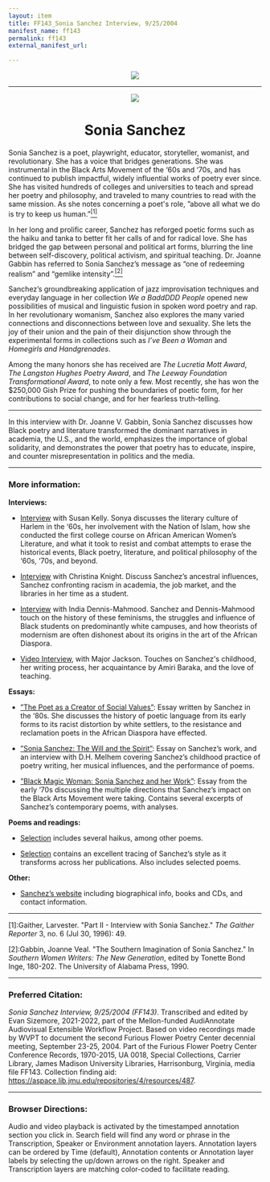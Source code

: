 ```yaml
---
layout: item
title: FF143_Sonia Sanchez Interview, 9/25/2004
manifest_name: ff143
permalink: ff143
external_manifest_url: 

---
```

<!-- Add an essay or interpretive material below this line,
using HTML or markdown.  Do not modify this file above this line -->
<p style="text-align:center"><img src="https://apps.lib.jmu.edu/audiannotate/images/furious-flower-logo.jpg"></p>
<hr>
<p style="text-align:center"><img src="https://apps.lib.jmu.edu/audiannotate/images/sonia_sanchez.jpg"></p>
<h1 style="text-align:center">Sonia Sanchez</h1>
<p>Sonia Sanchez is a poet, playwright, educator, storyteller, womanist, and revolutionary. She has a voice that bridges generations. She was instrumental in the Black Arts Movement of the ‘60s and ‘70s, and has continued to publish impactful, widely influential works of poetry ever since. She has visited hundreds of colleges and universities to teach and spread her poetry and philosophy, and traveled to many countries to read with the same mission. As she notes concerning a poet's role, ”above all what we do is try to keep us human.”<a href="#fn1"><sup>[1]</sup></a></p>
<p>In her long and prolific career, Sanchez has reforged poetic forms such as the haiku and tanka to better fit her calls of and for radical love. She has bridged the gap between personal and political art forms, blurring the line between self-discovery, political activism, and spiritual teaching. Dr. Joanne Gabbin has referred to Sonia Sanchez’s message as “one of redeeming realism” and “gemlike intensity”.<a href="#fn2"><sup>[2]</sup></a></p>
<p>Sanchez’s groundbreaking application of jazz improvisation techniques and everyday language in her collection <i>We a BaddDDD People</i> opened new possibilities of musical and linguistic fusion in spoken word poetry and rap. In her revolutionary womanism, Sanchez also explores the many varied connections and disconnections between love and sexuality. She lets the joy of their union and the pain of their disjunction show through the experimental forms in collections such as <i>I’ve Been a Woman</i> and <i>Homegirls and Handgrenades</i>.</p>
<p>Among the many honors she has received are <i>The Lucretia Mott Award</i>, <i>The Langston Hughes Poetry Award</i>, and <i>The Leeway Foundation Transformational Award</i>, to note only a few. Most recently, she has won the $250,000 Gish Prize for pushing the boundaries of poetic form, for her contributions to social change, and for her fearless truth-telling.</p>
<hr>
<p>In this interview with Dr. Joanne V. Gabbin, Sonia Sanchez discusses how Black poetry and literature transformed the dominant narratives in academia, the U.S., and the world, emphasizes the importance of global solidarity, and demonstrates the power that poetry has to educate, inspire, and counter misrepresentation in politics and the media.</p>
<hr>
<h3>More information:</h3>
<b>Interviews:</b>
<ul><li><p><a href="https://www.jstor.org/stable/26446152">Interview</a>  with Susan Kelly. Sonya discusses the literary culture of Harlem in the ‘60s, her involvement with the Nation of Islam, how she conducted the first college course on African American Women’s Literature, and what it took to resist and combat attempts to erase the historical events, Black poetry, literature, and political philosophy of the ‘60s, ‘70s, and beyond.</p></li></ul>
<ul><li><p><a href="https://bostonreview.net/articles/sonia-sanchez-christina-knight-straight-down-bones">Interview</a> with Christina Knight. Discuss Sanchez’s ancestral influences, Sanchez confronting racism in academia, the job market, and the libraries in her time as a student.</p></li></ul>
<ul><li><p><a href="https://www.jstor.org/stable/40545827">Interview</a> with India Dennis-Mahmood. Sanchez and Dennis-Mahmood touch on the history of these feminisms, the struggles and influence of Black students on predominantly white campuses, and how theorists of modernism are often dishonest about its origins in the art of the African Diaspora.</p></li></ul>
<ul><li><p><a href="https://vimeo.com/409889566">Video Interview</a>, with Major Jackson. Touches on Sanchez's childhood, her writing process, her acquaintance by Amiri Baraka, and the love of teaching.</p></li></ul>
<b>Essays:</b>
<ul><li><p><a href="https://www.jstor.org/stable/41067138">”The Poet as a Creator of Social Values”</a>: Essay written by Sanchez in the ‘80s. She discusses the history of poetic language from its early forms to its racist distortion by white settlers, to the resistance and reclamation poets in the African Diaspora have effected.</p></li></ul>  
<ul><li><p><a href="https://www.jstor.org/stable/j.ctt130hrvp.8">”Sonia Sanchez: The Will and the Spirit”</a>: Essay on Sanchez’s work, and an interview with D.H. Melhem covering Sanchez’s childhood practice of poetry writing, her musical influences, and the performance of poems.</p></li></ul>
<ul><li><p><a href="https://www.jstor.org/stable/24350370">”Black Magic Woman: Sonia Sanchez and her Work”</a>: Essay from the early ‘70s discussing the multiple directions that Sanchez’s impact on the Black Arts Movement were taking. Contains several excerpts of Sanchez’s contemporary poems, with analyses.</p></li></ul>
<b>Poems and readings:</b>
<ul><li><p><a href="https://poets.org/poet/sonia-sanchez">Selection</a> includes several haikus, among other poems.</p></li></ul>
<ul><li><p><a href="https://www.afropoets.net/soniasanchez.html">Selection</a> contains an excellent tracing of Sanchez’s style as it transforms across her publications. Also includes selected poems.</p></li></ul>
<b>Other:</b>
<ul><li><p><a href="https://soniasanchez.net/bio">Sanchez’s website</a> including biographical info, books and CDs, and contact information.</p></li></ul>
<hr>
<p><a name="fn1">[1]</a>:Gaither, Larvester. "Part II - Interview with Sonia Sanchez." <i>The Gaither Reporter</i> 3, no. 6 (Jul 30, 1996): 49.</p>
<p><a name="fn2">[2]</a>:Gabbin, Joanne Veal. "The Southern Imagination of Sonia Sanchez." In <i>Southern Women Writers: The New Generation</i>, edited by Tonette Bond Inge, 180-202. The University of Alabama Press, 1990.</p>
<hr>
<h3>Preferred Citation:</h3>
<i>Sonia Sanchez Interview, 9/25/2004 (FF143)</i>. Transcribed and edited by Evan Sizemore, 2021-2022, part of the Mellon-funded AudiAnnotate Audiovisual Extensible Workflow Project. Based on video recordings made by WVPT to document the second Furious Flower Poetry Center decennial meeting, September 23-25, 2004. Part of the Furious Flower Poetry Center Conference Records, 1970-2015, UA 0018, Special Collections, Carrier Library, James Madison University Libraries, Harrisonburg, Virginia, media file FF143. Collection finding aid: <a href="https://aspace.lib.jmu.edu/repositories/4/resources/487">https://aspace.lib.jmu.edu/repositories/4/resources/487</a>.
<hr>
<h3>Browser Directions:</h3> 
Audio and video playback is activated by the timestamped annotation section you click in. Search field will find any word or phrase in the Transcription, Speaker or Environment annotation layers. Annotation layers can be ordered by Time (default), Annotation contents or Annotation layer labels by selecting the up/down arrows on the right. Speaker and Transcription layers are matching color-coded to facilitate reading.
